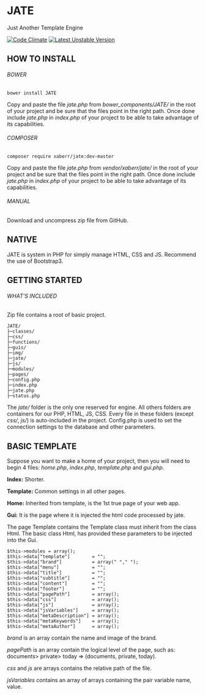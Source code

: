 # JATE
Just Another Template Engine

[![Code Climate](https://codeclimate.com/repos/56967a41b175617550007660/badges/345708f215bf82bc7fdf/gpa.svg)](https://codeclimate.com/repos/56967a41b175617550007660/feed)
[![Latest Unstable Version](https://poser.pugx.org/xaberr/jate/v/unstable)](https://packagist.org/packages/xaberr/jate)
## HOW TO INSTALL
###### BOWER
```
bower install JATE
```
Copy and paste the file _jate.php_ from _bower_components/JATE/_ in the root of your project and be sure that the files point in the right path. Once done include _jate.php_ in _index.php_ of your project to be able to take advantage of its capabilities.
###### COMPOSER
```
composer require xaberr/jate:dev-master
```
Copy and paste the file _jate.php_ from _vendor/xaberr/jate/_ in the root of your project and be sure that the files point in the right path. Once done include _jate.php_ in _index.php_ of your project to be able to take advantage of its capabilities.
###### MANUAL
Download and uncompress zip file from GitHub.
## NATIVE
JATE is system in PHP for simply manage HTML, CSS and JS.
Recommend the use of Bootstrap3.


## GETTING STARTED
###### WHAT'S INCLUDED
Zip file contains a root of basic project.
```
JATE/
├─classes/
├─css/
├─functions/
├─guis/
├─img/
├─jate/
├─js/
├─modules/
├─pages/
├─config.php
├─index.php
├─jate.php
├─status.php
```
The _jate/_ folder is the only one reserved for engine.
All others folders are containers for our PHP, HTML, JS, CSS.
Every file in these folders (except _css/_, _js/_) is auto-included in the project.
Config.php is used to set the connection settings to the database and other parameters.

## BASIC TEMPLATE
Suppose you want to make a home of your project,
then you will need to begin 4 files:
_home.php_, _index.php_, _template.php_ and _gui.php_.

**Index:** Shorter.

**Template:** Common settings in all other pages.

**Home:** Inherited from template, is the 1st true page of your web app.

**Gui:** It is the page where it is injected the html code processed by jate.


The page Template contains the Template class must inherit from the class Html.
The basic class Html, has provided these parameters to be injected into the Gui.
```
$this->modules = array();
$this->data["template"]        = "";
$this->data["brand"]           = array(" "," ");
$this->data["menu"]            = "";
$this->data["title"]           = "";
$this->data["subtitle"]        = "";
$this->data["content"]         = "";
$this->data["footer"]          = "";
$this->data["pagePath"]        = array();
$this->data["css"]             = array();
$this->data["js"]              = array();
$this->data["jsVariables"]     = array();
$this->data["metaDescription"] = array();
$this->data["metaKeywords"]    = array();
$this->data["metaAuthor"]      = array();
```
_brand_ is an array contain the name and image of the brand.

_pagePath_ is an array contain the logical level of the page, such as: documents> private> today => (documents, private, today).

_css_ and _js_ are arrays contains the relative path of the file.

_jsVariables_ contains an array of arrays containing the pair variable name, value.
